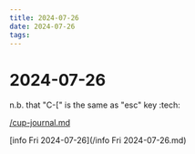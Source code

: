 ```yaml
---
title: 2024-07-26
date: 2024-07-26
tags: 
---
```

# 2024-07-26

n.b. that "C-[" is the same as "esc" key :tech:

[/cup-journal.md](/cup-journal.md)

[info Fri 2024-07-26](/info Fri 2024-07-26.md) 
